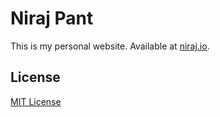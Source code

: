 Niraj Pant
================

This is my personal website. Available at [niraj.io](http://niraj.io). 

## License
[MIT License](LICENSE)
